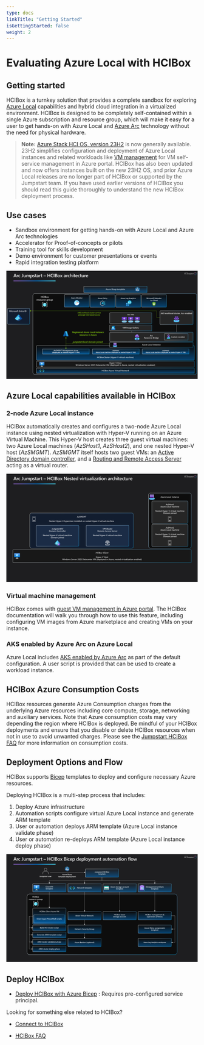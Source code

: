 ```yaml
---
type: docs
linkTitle: "Getting Started"
isGettingStarted: false
weight: 2
---
```

# Evaluating Azure Local with HCIBox

## Getting started

HCIBox is a turnkey solution that provides a complete sandbox for exploring [Azure Local](https://learn.microsoft.com/azure-stack/hci/whats-new) capabilities and hybrid cloud integration in a virtualized environment. HCIBox is designed to be completely self-contained within a single Azure subscription and resource group, which will make it easy for a user to get hands-on with Azure Local and [Azure Arc](https://learn.microsoft.com/azure/azure-arc/overview) technology without the need for physical hardware.

  > **Note:** [Azure Stack HCI OS, version 23H2](https://learn.microsoft.com/azure-stack/hci/whats-new) is now generally available. 23H2 simplifies configuration and deployment of Azure Local instances and related workloads like [VM management](https://learn.microsoft.com/azure-stack/hci/manage/azure-arc-vm-management-overview) for VM self-service management in Azure portal. HCIBox has also been updated and now offers instances built on the new 23H2 OS, and prior Azure Local releases are no longer part of HCIBox or supported by the Jumpstart team. If you have used earlier versions of HCIBox you should read this guide thoroughly to understand the new HCIBox deployment process.

## Use cases

- Sandbox environment for getting hands-on with Azure Local and Azure Arc technologies
- Accelerator for Proof-of-concepts or pilots
- Training tool for skills development
- Demo environment for customer presentations or events
- Rapid integration testing platform

![Screenshot showing HCIBox architecture diagram](./arch.png)

## Azure Local capabilities available in HCIBox

### 2-node Azure Local instance

HCIBox automatically creates and configures a two-node Azure Local instance using nested virtualization with Hyper-V running on an Azure Virtual Machine. This Hyper-V host creates three guest virtual machines: two Azure Local machines (_AzSHost1_, _AzSHost2_), and one nested Hyper-V host (_AzSMGMT_). _AzSMGMT_ itself hosts two guest VMs: an [Active Directory domain controller](https://learn.microsoft.com/windows-server/identity/ad-ds/get-started/virtual-dc/active-directory-domain-services-overview), and a [Routing and Remote Access Server](https://learn.microsoft.com/windows-server/remote/remote-access/remote-access) acting as a virtual router.

![Screenshot showing HCIBox nested virtualization](./nested_virtualization.png)

### Virtual machine management

HCIBox comes with [guest VM management in Azure portal](https://learn.microsoft.com/azure-stack/hci/manage/azure-arc-vm-management-overview). The HCIBox documentation will walk you through how to use this feature, including configuring VM images from Azure marketplace and creating VMs on your instance.

### AKS enabled by Azure Arc on Azure Local

Azure Local includes [AKS enabled by Azure Arc](https://learn.microsoft.com/azure/aks/aksarc/aks-overview) as part of the default configuration. A user script is provided that can be used to create a workload instance.

## HCIBox Azure Consumption Costs

HCIBox resources generate Azure Consumption charges from the underlying Azure resources including core compute, storage, networking and auxiliary services. Note that Azure consumption costs may vary depending the region where HCIBox is deployed. Be mindful of your HCIBox deployments and ensure that you disable or delete HCIBox resources when not in use to avoid unwanted charges. Please see the [Jumpstart HCIBox FAQ](../faq/) for more information on consumption costs.

## Deployment Options and Flow

HCIBox supports [Bicep](https://learn.microsoft.com/azure/azure-resource-manager/bicep/overview?tabs=bicep) templates to deploy and configure necessary Azure resources.

Deploying HCIBox is a multi-step process that includes:

  1) Deploy Azure infrastructure
  2) Automation scripts configure virtual Azure Local instance and generate ARM template
  3) User or automation deploys ARM template (Azure Local instance validate phase)
  4) User or automation re-deploys ARM template (Azure Local instance deploy phase)

![Screenshot showing deployment flow diagram for Bicep-based deployments](./deployment_flow.png)

## Deploy HCIBox

- [Deploy HCIBox with Azure Bicep](../deployment_az/) : Requires pre-configured service principal.

Looking for something else related to HCIBox?

- [Connect to HCIBox](../cloud_deployment/)

- [HCIBox FAQ](../faq/)
